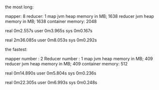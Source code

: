 
the most long: 

mapper: 8
reducer: 1
map jvm heap memory in MB; 1638
reducer jvm heap memory in MB; 1638
container memory: 2048

real    0m2.557s
user    0m3.965s
sys     0m0.167s

real    2m36.085s
user    0m8.053s
sys     0m0.292s


the fastest:

mapper number : 2
Reducer number : 1
map jvm heap memory in MB; 409
reducer jvm heap memory in MB; 409
container memory: 512

real    0m14.890s
user    0m5.804s
sys     0m0.236s

real    0m22.305s
user    0m6.993s
sys     0m0.248s

